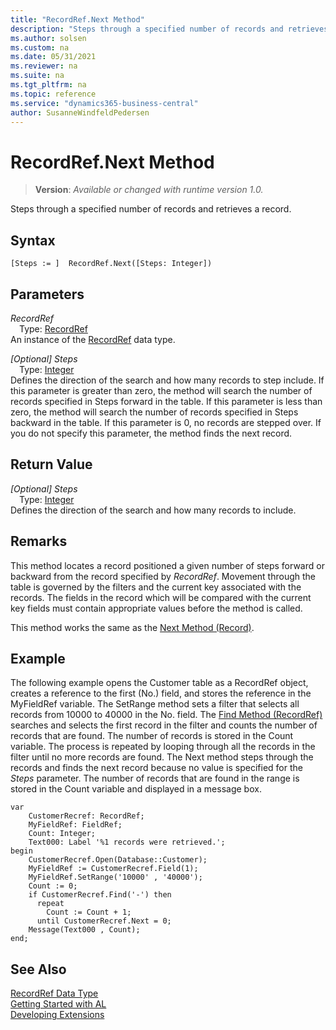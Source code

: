 ```yaml
---
title: "RecordRef.Next Method"
description: "Steps through a specified number of records and retrieves a record."
ms.author: solsen
ms.custom: na
ms.date: 05/31/2021
ms.reviewer: na
ms.suite: na
ms.tgt_pltfrm: na
ms.topic: reference
ms.service: "dynamics365-business-central"
author: SusanneWindfeldPedersen
---
```

[//]: # (START>DO_NOT_EDIT)
[//]: # (IMPORTANT:Do not edit any of the content between here and the END>DO_NOT_EDIT.)
[//]: # (Any modifications should be made in the .xml files in the ModernDev repo.)
# RecordRef.Next Method
> **Version**: _Available or changed with runtime version 1.0._

Steps through a specified number of records and retrieves a record.


## Syntax
```
[Steps := ]  RecordRef.Next([Steps: Integer])
```
## Parameters
*RecordRef*  
&emsp;Type: [RecordRef](recordref-data-type.md)  
An instance of the [RecordRef](recordref-data-type.md) data type.  

*[Optional] Steps*  
&emsp;Type: [Integer](../integer/integer-data-type.md)  
Defines the direction of the search and how many records to step include. If this parameter is greater than zero, the method will search the number of records specified in Steps forward in the table. If this parameter is less than zero, the method will search the number of records specified in Steps backward in the table. If this parameter is 0, no records are stepped over. If you do not specify this parameter, the method finds the next record.  


## Return Value
*[Optional] Steps*  
&emsp;Type: [Integer](../integer/integer-data-type.md)  
Defines the direction of the search and how many records to include.


[//]: # (IMPORTANT: END>DO_NOT_EDIT)

## Remarks  
 This method locates a record positioned a given number of steps forward or backward from the record specified by *RecordRef*. Movement through the table is governed by the filters and the current key associated with the records. The fields in the record which will be compared with the current key fields must contain appropriate values before the method is called.  
  
 This method works the same as the [Next Method \(Record\)](../record/record-next-method.md).  
  
## Example  
 The following example opens the Customer table as a RecordRef object, creates a reference to the first \(No.\) field, and stores the reference in the MyFieldRef variable. The SetRange method sets a filter that selects all records from 10000 to 40000 in the No. field. The [Find Method \(RecordRef\)](recordref-find-method.md) searches and selects the first record in the filter and counts the number of records that are found. The number of records is stored in the Count variable. The process is repeated by looping through all the records in the filter until no more records are found. The Next method steps through the records and finds the next record because no value is specified for the *Steps* parameter. The number of records that are found in the range is stored in the Count variable and displayed in a message box. 
  
```al
var
    CustomerRecref: RecordRef;
    MyFieldRef: FieldRef;
    Count: Integer;
    Text000: Label '%1 records were retrieved.'; 
begin    
    CustomerRecref.Open(Database::Customer);  
    MyFieldRef := CustomerRecref.Field(1);  
    MyFieldRef.SetRange('10000' , '40000');  
    Count := 0;  
    if CustomerRecref.Find('-') then  
      repeat  
        Count := Count + 1;  
      until CustomerRecref.Next = 0;  
    Message(Text000 , Count);  
end;
``` 

## See Also
[RecordRef Data Type](recordref-data-type.md)  
[Getting Started with AL](../../devenv-get-started.md)  
[Developing Extensions](../../devenv-dev-overview.md)
